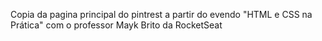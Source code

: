 Copia da pagina principal do pintrest a partir do evendo "HTML e CSS na Prática" com o professor Mayk Brito da RocketSeat
